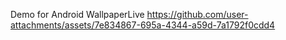 Demo for Android WallpaperLive
https://github.com/user-attachments/assets/7e834867-695a-4344-a59d-7a1792f0cdd4
